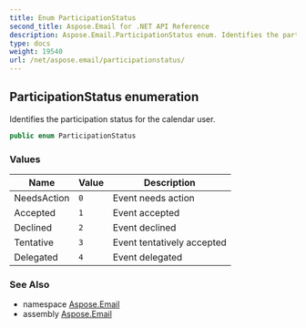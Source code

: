 ```yaml
---
title: Enum ParticipationStatus
second_title: Aspose.Email for .NET API Reference
description: Aspose.Email.ParticipationStatus enum. Identifies the participation status for the calendar user
type: docs
weight: 19540
url: /net/aspose.email/participationstatus/
---
```

## ParticipationStatus enumeration

Identifies the participation status for the calendar user.

```csharp
public enum ParticipationStatus
```

### Values

| Name | Value | Description |
| --- | --- | --- |
| NeedsAction | `0` | Event needs action |
| Accepted | `1` | Event accepted |
| Declined | `2` | Event declined |
| Tentative | `3` | Event tentatively accepted |
| Delegated | `4` | Event delegated |

### See Also

* namespace [Aspose.Email](../../aspose.email/)
* assembly [Aspose.Email](../../)


